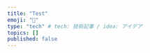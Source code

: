 ```yaml
---
title: "Test"
emoji: "📝"
type: "tech" # tech: 技術記事 / idea: アイデア
topics: []
published: false
---
```


